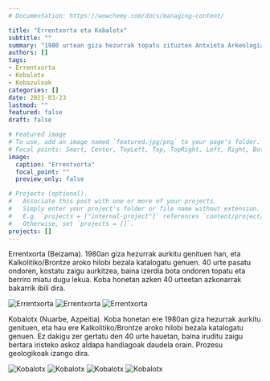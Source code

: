 ```yaml
---
# Documentation: https://wowchemy.com/docs/managing-content/

title: "Errentxorta eta Kobalotx"
subtitle: ""
summary: "1980 urtean giza hezurrak topatu zituzten Antxieta Arkeologia Taldeko kideek Errentxorta zein Kobalotx kobetan, eta 40 urte beranduago hara itzuli dira."
authors: []
tags: 
- Errentxorta
- Kobalotx
- Kobazuloak
categories: []
date: 2021-03-23
lastmod: ""
featured: false
draft: false

# Featured image
# To use, add an image named `featured.jpg/png` to your page's folder.
# Focal points: Smart, Center, TopLeft, Top, TopRight, Left, Right, BottomLeft, Bottom, BottomRight.
image:
  caption: "Errentxorta"
  focal_point: ""
  preview_only: false

# Projects (optional).
#   Associate this post with one or more of your projects.
#   Simply enter your project's folder or file name without extension.
#   E.g. `projects = ["internal-project"]` references `content/project/deep-learning/index.md`.
#   Otherwise, set `projects = []`.
projects: []
---
```


Errentxorta (Beizama). 1980an giza hezurrak aurkitu genituen han, eta Kalkolitiko/Brontze aroko hilobi bezala katalogatu genuen. 40 urte pasatu ondoren, kostatu zaigu aurkitzea, baina izerdia bota ondoren topatu eta berriro miatu dugu lekua. Koba honetan azken 40 urteetan azkonarrak bakarrik ibili dira.

![Errentxorta](media/1.jpg)
![Errentxorta](media/2.jpg)
![Errentxorta](media/3.jpg)

Kobalotx (Nuarbe, Azpeitia). Koba honetan ere 1980an giza hezurrak aurkitu genituen, eta hau ere Kalkolitiko/Brontze aroko hilobi bezala katalogatu genuen. Ez dakigu zer gertatu den 40 urte hauetan, baina iruditu zaigu bertara iristeko askoz aldapa handiagoak daudela orain. Prozesu geologikoak izango dira.

![Kobalotx](media/4.jpg)
![Kobalotx](media/5.jpg)
![Kobalotx](media/6.jpg)
![Kobalotx](media/7.jpg)
